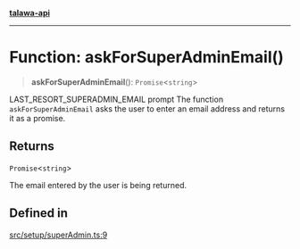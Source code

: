 [**talawa-api**](../../../README.md)

***

# Function: askForSuperAdminEmail()

> **askForSuperAdminEmail**(): `Promise`\<`string`\>

LAST_RESORT_SUPERADMIN_EMAIL prompt
The function `askForSuperAdminEmail` asks the user to enter an email address and returns it as a promise.

## Returns

`Promise`\<`string`\>

The email entered by the user is being returned.

## Defined in

[src/setup/superAdmin.ts:9](https://github.com/Suyash878/talawa-api/blob/f376d03c37e9acd046e7cc983947432c95f74442/src/setup/superAdmin.ts#L9)
